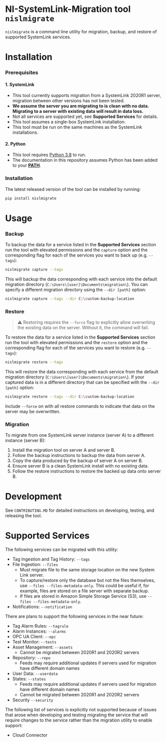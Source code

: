 # NI-SystemLink-Migration tool `nislmigrate`
`nislmigrate` is a command line utility for migration, backup, and restore of supported SystemLink services.
# Installation
### Prerequisites
#### 1. SystemLink
- This tool currently supports migration from a SystemLink 2020R1 server, migration between other versions has not been tested.
- **We assume the server you are migrating to is clean with no data. Migrating to a server with existing data will result in data loss.**
- Not all services are supported yet, see **Supported Services** for details.
- This tool assumes a single-box SystemLink installation. 
- This tool must be run on the same machines as the SystemLink installations.
#### 2. Python
- This tool requires [Python 3.8](https://www.python.org/downloads/release/python-3811/) to run.
- The documentation in this repository assumes Python has been added to your [**PATH**](https://datatofish.com/add-python-to-windows-path/).
### Installation
The latest released version of the tool can be installed by running:
```bash
pip install nislmigrate
```
# Usage
### Backup
To backup the data for a service listed in the **Supported Services** section run the tool with elevated permissions and the `capture` option and the corresponding flag for each of the services you want to back up (e.g. `--tags`):
```bash
nislmigrate capture --tags
```
This will backup the data corresponding with each service into the default migration directory (`C:\Users\[user]\Documents\migration\`). You can specify a different migration directory using the `--dir [path]` option:
```bash
nislmigrate capture --tags --dir C:\custom-backup-location
```

### Restore

> :warning: Restoring requires the `--force` flag to explicitly allow overwriting the existing data on the server. Without it, the command will fail.

To restore the data for a service listed in the **Supported Services** section run the tool with elevated permissions and the `restore` option and the corresponding flag for each of the services you want to restore (e.g. `--tags`):
```bash
nislmigrate restore --tags
```
This will restore the data corresponding with each service from the default migration directory (`C:\Users\[user]\Documents\migration\`). If your captured data is in a different directory that can be specified with the `--dir [path]` option:
```bash
nislmigrate restore --tags --dir C:\custom-backup-location
```

Include `--force` on with all restore commands to indicate that data on the server may be overwritten.

### Migration
To migrate from one SystemLink server instance (server A) to a different instance (server B):
1. Install the migration tool on server A and server B.
1. Follow the backup instructions to backup the data from server A.
1. Copy the data produced by the backup of server A on server B.
1. Ensure server B is a clean SystemLink install with no existing data.
1. Follow the restore instructions to restore the backed up data onto server B.

# Development
See `CONTRIBUTING.MD` for detailed instructions on developing, testing, and releasing the tool.

# Supported Services
The following services can be migrated with this utility:

- Tag Ingestion and Tag History: `--tags`
- File Ingestion: `--files` 
    - Must migrate file to the same storage location on the new System Link server.
    - To capture/restore only the database but not the files themselves, use `--files --files-metadata-only`. This could be useful if, for example, files are stored on a file server with separate backup.
    - If files are stored in Amazon Simple Storage Service (S3), use `--files --files-metadata-only`.
- Notifications: `--notification`

There are plans to support the following services in the near future:
- Tag Alarm Rules: `--tagrule`
- Alarm Instances: `--alarms`
- OPC UA Client: `--opc`
- Test Monitor: `--tests`
- Asset Management: `--assets`
    - Cannot be migrated between 2020R1 and 2020R2 servers
- Repository: `--repo`
    - Feeds may require additional updates if servers used for migration have different domain names
- User Data: `--userdata`
- States: `--states`
    - Feeds may require additional updates if servers used for migration have different domain names
    - Cannot be migrated between 2020R1 and 2020R2 servers
- Security `--security`
  
The following list of services is explicitly not supported because of issues that arose when developing and testing migrating the service that will require changes to the service rather than the migration utility to enable support:
- Cloud Connector
